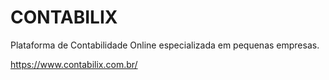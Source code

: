 # CONTABILIX

Plataforma de Contabilidade Online especializada em pequenas empresas.

https://www.contabilix.com.br/
